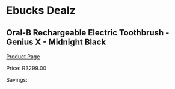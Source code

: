 
# Ebucks Dealz
## Oral-B Rechargeable Electric Toothbrush - Genius X - Midnight Black
[Product Page](https://www.ebucks.com/web/shop/productSelected.do?prodId=1224566096&catId=908594260)

Price: R3299.00

Savings: 


	